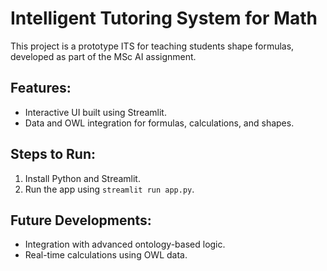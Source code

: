 # Intelligent Tutoring System for Math
This project is a prototype ITS for teaching students shape formulas, developed as part of the MSc AI assignment.

## Features:
- Interactive UI built using Streamlit.
- Data and OWL integration for formulas, calculations, and shapes.

## Steps to Run:
1. Install Python and Streamlit.
2. Run the app using `streamlit run app.py`.

## Future Developments:
- Integration with advanced ontology-based logic.
- Real-time calculations using OWL data. 
